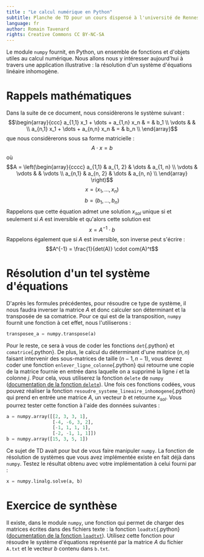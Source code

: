 ```yaml
---
title : "Le calcul numérique en Python"
subtitle: Planche de TD pour un cours dispensé à l'université de Rennes 2
language: fr
author: Romain Tavenard
rights: Creative Commons CC BY-NC-SA
---
```


Le module `numpy` fournit, en Python, un ensemble de fonctions et d'objets utiles au calcul numérique.
Nous allons nous y intéresser aujourd'hui à travers une application illustrative : la résolution d'un système d'équations linéaire inhomogène.

# Rappels mathématiques
Dans la suite de ce document, nous considèrerons le système suivant :
$$\begin{array}{ccc}
a_{1,1} x_1 + \dots + a_{1,n} x_n & = & b_1 \\
\vdots & & \\
a_{n,1} x_1 + \dots + a_{n,n} x_n & = & b_n \\ \end{array}$$
que nous considèrerons sous sa forme matricielle :
$$A\cdot x = b$$
où
$$A = \left(\begin{array}{cccc}
a_{1,1} & a_{1, 2} & \dots & a_{1, n} \\
\vdots & \vdots &  & \vdots \\
a_{n,1} & a_{n, 2} & \dots &  a_{n, n} \\
\end{array} \right)$$
$$x=(x_1, \dots , x_n)$$
$$b=(b_1, \dots , b_n)$$
Rappelons que cette équation admet une solution $x_{sol}$  unique si et seulement si $A$ est inversible et qu'alors cette solution est
$$x=A^{-1} \cdot b$$
Rappelons également que si $A$ est inversible, son inverse peut s'écrire :
$$A^{-1} =  \frac{1}{det(A)} \cdot com(A)^t$$

# Résolution d'un tel système d'équations

D'après les formules précédentes, pour résoudre ce type de système, il nous faudra inverser la matrice $A$ et donc calculer son déterminant et la transposée de sa comatrice.
Pour ce qui est de la transposition, `numpy` fournit une fonction à cet effet, nous l'utiliserons :
```python
transposee_a = numpy.transpose(a)
```
Pour le reste, ce sera à vous de coder les fonctions `det`{.python} et `comatrice`{.python}.
De plus, le calcul du déterminant d'une matrice $(n, n)$ faisant intervenir des sous-matrices de taille $(n-1, n-1)$, vous devrez coder une fonction `enlever_ligne_colonne`{.python} qui retourne une copie de la matrice fournie en entrée dans laquelle on a supprimé la ligne $i$ et la colonne $j$.
Pour cela, vous utiliserez la fonction `delete` de `numpy` ([documentation de la fonction `delete`](http://docs.scipy.org/doc/numpy/reference/generated/numpy.delete.html)).
Une fois ces fonctions codées, vous pouvez réaliser la fonction `resoudre_systeme_lineaire_inhomogene`{.python} qui prend en entrée une matrice $A$, un vecteur $b$ et retourne $x_{sol}$.
Vous pourrez tester cette fonction à l'aide des données suivantes :
```python
a = numpy.array([[2, 3, 3, 1],
                 [-4, -6, 3, 2],
                 [-1, 1, 1, 1],
                 [-2, -1, 1, 1]])
b = numpy.array([15, 3, 5, 1])
```

Ce sujet de TD avait pour but de vous faire manipuler `numpy`.
La fonction de résolution de systèmes que vous avez implémentée existe en fait déjà dans `numpy`.
Testez le résultat obtenu avec votre implémentation à celui fourni par :
```python
x = numpy.linalg.solve(a, b)
```

# Exercice de synthèse

Il existe, dans le module `numpy`, une fonction qui permet de charger des matrices écrites dans des fichiers texte : la fonction `loadtxt`{.python} ([documentation de la fonction `loadtxt`](http://docs.scipy.org/doc/numpy/reference/generated/numpy.loadtxt.html)).
Utilisez cette fonction pour résoudre le système d'équations représenté par la matrice $A$ du fichier `A.txt` et le vecteur $b$ contenu dans `b.txt`.
